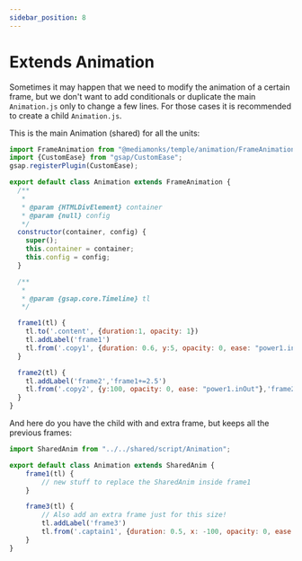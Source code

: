 ```yaml
---
sidebar_position: 8
---
```


# Extends Animation

Sometimes it may happen that we need to modify the animation of a certain frame, but we don't want to add conditionals or duplicate the main `Animation.js` only to change a few lines. For those cases it is recommended to create a child `Animation.js`.

This is the main Animation (shared) for all the units:

```js title="/src/shared/script/Animation.js" {1,5}
import FrameAnimation from "@mediamonks/temple/animation/FrameAnimation";
import {CustomEase} from "gsap/CustomEase";
gsap.registerPlugin(CustomEase);

export default class Animation extends FrameAnimation {
  /**
   *
   * @param {HTMLDivElement} container
   * @param {null} config
   */
  constructor(container, config) {
    super();
    this.container = container;
    this.config = config;
  }

  /**
   *
   * @param {gsap.core.Timeline} tl
   */

  frame1(tl) {
    tl.to('.content', {duration:1, opacity: 1})
    tl.addLabel('frame1')
    tl.from('.copy1', {duration: 0.6, y:5, opacity: 0, ease: "power1.inOut"},'frame1+=0.5')
  }

  frame2(tl) {
    tl.addLabel('frame2','frame1+=2.5')
    tl.from('.copy2', {y:100, opacity: 0, ease: "power1.inOut"},'frame2+=0.5')
  }
}
```

And here do you have the child with and extra frame, but keeps all the previous frames:

```js title="/src/300x250/script/Animation.js" {1,3}
import SharedAnim from "../../shared/script/Animation";

export default class Animation extends SharedAnim {
    frame1(tl) {
        // new stuff to replace the SharedAnim inside frame1
    }

    frame3(tl) {
        // Also add an extra frame just for this size!
        tl.addLabel('frame3')
        tl.from('.captain1', {duration: 0.5, x: -100, opacity: 0, ease: "power1.inOut"},'frame1-=0.5')
    }
}

```